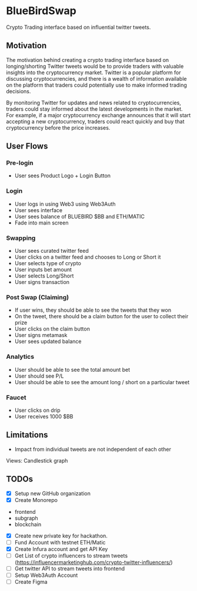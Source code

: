 # BlueBirdSwap

Crypto Trading interface based on influential twitter tweets.

## Motivation

The motivation behind creating a crypto trading interface based on longing/shorting Twitter tweets would be to provide traders with valuable insights into the cryptocurrency market. Twitter is a popular platform for discussing cryptocurrencies, and there is a wealth of information available on the platform that traders could potentially use to make informed trading decisions.

By monitoring Twitter for updates and news related to cryptocurrencies, traders could stay informed about the latest developments in the market. For example, if a major cryptocurrency exchange announces that it will start accepting a new cryptocurrency, traders could react quickly and buy that cryptocurrency before the price increases.

## User Flows

### Pre-login
- User sees Product Logo + Login Button

### Login
- User logs in using Web3 using Web3Auth
- User sees interface
- User sees balance of BLUEBIRD $BB and ETH/MATIC
- Fade into main screen

### Swapping
- User sees curated twitter feed
- User clicks on a twitter feed and chooses to Long or Short it
- User selects type of crypto
- User inputs bet amount
- User selects Long/Short
- User signs transaction

### Post Swap (Claiming)
- If user wins, they should be able to see the tweets that they won
- On the tweet, there should be a claim button for the user to collect their prize
- User clicks on the claim button
- User signs metamask
- User sees updated balance

### Analytics
- User should be able to see the total amount bet
- User should see P/L
- User should be able to see the amount long / short on a particular tweet

### Faucet
- User clicks on drip
- User receives 1000 $BB

## Limitations
- Impact from individual tweets are not independent of each other


Views:
Candlestick graph



## TODOs

- [x] Setup new GitHub organization
- [x] Create Monorepo
 - frontend
 - subgraph
 - blockchain
- [x] Create new private key for hackathon.
- [ ] Fund Account with testnet ETH/Matic
- [x] Create Infura account and get API Key
- [ ] Get List of crypto influencers to stream tweets (https://influencermarketinghub.com/crypto-twitter-influencers/)
- [ ] Get twitter API to stream tweets into frontend
- [ ] Setup Web3Auth Account
- [ ] Create Figma
